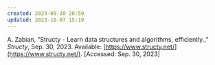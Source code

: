 ```yaml
---
created: 2023-09-30 20:59
updated: 2023-10-07 15:19
---
```


A. Zabian, “Structy - Learn data structures and algorithms, efficiently.,” _Structy_, Sep. 30, 2023. Available: [https://www.structy.net/](https://www.structy.net/). [Accessed: Sep. 30, 2023]